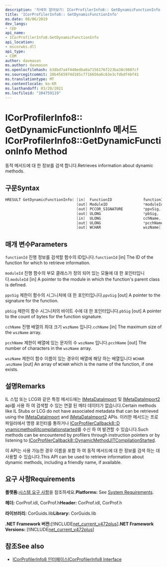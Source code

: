 ```yaml
---
description: '자세히 알아보기: ICorProfilerInfo8:: GetDynamicFunctionInfo 메서드'
title: 'ICorProfilerInfo8:: GetDynamicFunctionInfo'
ms.date: 08/06/2019
dev_langs:
- cpp
api_name:
- ICorProfilerInfo8.GetDynamicFunctionInfo
api_location:
- mscorwks.dll
api_type:
- COM
author: davmason
ms.author: davmason
ms.openlocfilehash: b38bd7a4f440edba0a7156176f223ba38c9807cf
ms.sourcegitcommit: 20b4565974d185c7716656a6c63e3cfdbdf4bf41
ms.translationtype: MT
ms.contentlocale: ko-KR
ms.lasthandoff: 03/20/2021
ms.locfileid: "104759119"
---
```

# <a name="icorprofilerinfo8getdynamicfunctioninfo-method"></a><span data-ttu-id="9134e-103">ICorProfilerInfo8:: GetDynamicFunctionInfo 메서드</span><span class="sxs-lookup"><span data-stu-id="9134e-103">ICorProfilerInfo8::GetDynamicFunctionInfo Method</span></span>

<span data-ttu-id="9134e-104">동적 메서드에 대 한 정보를 검색 합니다.</span><span class="sxs-lookup"><span data-stu-id="9134e-104">Retrieves information about dynamic methods.</span></span>

## <a name="syntax"></a><span data-ttu-id="9134e-105">구문</span><span class="sxs-lookup"><span data-stu-id="9134e-105">Syntax</span></span>

```cpp
HRESULT GetDynamicFunctionInfo( [in]  FunctionID              functionId,
                                [out] ModuleID                *moduleId,
                                [out] PCCOR_SIGNATURE         *ppvSig,
                                [out] ULONG                   *pbSig,
                                [in]  ULONG                   cchName,
                                [out] ULONG                   *pcchName,
                                [out] WCHAR                   wszName[]);
```

## <a name="parameters"></a><span data-ttu-id="9134e-106">매개 변수</span><span class="sxs-lookup"><span data-stu-id="9134e-106">Parameters</span></span>

<span data-ttu-id="9134e-107">`functionId` 진행 정보를 검색할 함수의 ID입니다.</span><span class="sxs-lookup"><span data-stu-id="9134e-107">`functionId` [in] The ID of the function for which to retrieve information.</span></span>

<span data-ttu-id="9134e-108">`moduleId` 진행 함수의 부모 클래스가 정의 되어 있는 모듈에 대 한 포인터입니다.</span><span class="sxs-lookup"><span data-stu-id="9134e-108">`moduleId` [in] A pointer to the module in which the function's parent class is defined.</span></span>

<span data-ttu-id="9134e-109">`ppvSig` 제한이 함수의 시그니처에 대 한 포인터입니다.</span><span class="sxs-lookup"><span data-stu-id="9134e-109">`ppvSig` [out] A pointer to the signature for the function.</span></span>

<span data-ttu-id="9134e-110">`pbSig` 제한이 함수 시그니처의 바이트 수에 대 한 포인터입니다.</span><span class="sxs-lookup"><span data-stu-id="9134e-110">`pbSig` [out] A pointer to the count of bytes for the function signature.</span></span>

<span data-ttu-id="9134e-111">`cchName` 진행 배열의 최대 크기 `wszName` 입니다.</span><span class="sxs-lookup"><span data-stu-id="9134e-111">`cchName` [in] The maximum size of the `wszName` array.</span></span>

<span data-ttu-id="9134e-112">`pcchName` 제한이 배열에 있는 문자의 수 `wszName` 입니다.</span><span class="sxs-lookup"><span data-stu-id="9134e-112">`pcchName` [out] The number of characters in the `wszName` array.</span></span>

<span data-ttu-id="9134e-113">`wszName` 제한이 함수 이름이 있는 경우이 배열에 해당 하는 배열입니다 `WCHAR` .</span><span class="sxs-lookup"><span data-stu-id="9134e-113">`wszName` [out] An array of `WCHAR` which is the name of the function, if one exists.</span></span>

## <a name="remarks"></a><span data-ttu-id="9134e-114">설명</span><span class="sxs-lookup"><span data-stu-id="9134e-114">Remarks</span></span>

<span data-ttu-id="9134e-115">IL 스텁 또는 LCG와 같은 특정 메서드에는 [IMetaDataImport](../metadata/imetadataimport-interface.md) 및 [IMetaDataImport2](../metadata/imetadataimport2-interface.md) api를 사용 하 여 검색할 수 있는 연결 된 메타 데이터가 없습니다.</span><span class="sxs-lookup"><span data-stu-id="9134e-115">Certain methods like IL Stubs or LCG do not have associated metadata that can be retrieved using the [IMetaDataImport](../metadata/imetadataimport-interface.md) and [IMetaDataImport2](../metadata/imetadataimport2-interface.md) APIs.</span></span> <span data-ttu-id="9134e-116">이러한 메서드는 프로파일러에서 명령 포인터를 통하거나 [ICorProfilerCallback8::D ynamicmethodjitcompilationstarted](icorprofilercallback8-dynamicmethodjitcompilationstarted-method.md)를 수신 하 여 발견할 수 있습니다.</span><span class="sxs-lookup"><span data-stu-id="9134e-116">Such methods can be encountered by profilers through instruction pointers or by listening to [ICorProfilerCallback8::DynamicMethodJITCompilationStarted](icorprofilercallback8-dynamicmethodjitcompilationstarted-method.md).</span></span>

<span data-ttu-id="9134e-117">이 API는 사용 가능한 경우 이름을 포함 하 여 동적 메서드에 대 한 정보를 검색 하는 데 사용할 수 있습니다.</span><span class="sxs-lookup"><span data-stu-id="9134e-117">This API can be used to retrieve information about dynamic methods, including a friendly name, if available.</span></span>

## <a name="requirements"></a><span data-ttu-id="9134e-118">요구 사항</span><span class="sxs-lookup"><span data-stu-id="9134e-118">Requirements</span></span>

<span data-ttu-id="9134e-119">**플랫폼:**[시스템 요구 사항](../../get-started/system-requirements.md)을 참조하세요.</span><span class="sxs-lookup"><span data-stu-id="9134e-119">**Platforms:** See [System Requirements](../../get-started/system-requirements.md).</span></span>

<span data-ttu-id="9134e-120">**헤더:** CorProf.idl, CorProf.h</span><span class="sxs-lookup"><span data-stu-id="9134e-120">**Header:** CorProf.idl, CorProf.h</span></span>

<span data-ttu-id="9134e-121">**라이브러리:** CorGuids.lib</span><span class="sxs-lookup"><span data-stu-id="9134e-121">**Library:** CorGuids.lib</span></span>

<span data-ttu-id="9134e-122">**.NET Framework 버전:**[!INCLUDE[net_current_v472plus](../../../../includes/net-current-v472plus.md)]</span><span class="sxs-lookup"><span data-stu-id="9134e-122">**.NET Framework Versions:** [!INCLUDE[net_current_v472plus](../../../../includes/net-current-v472plus.md)]</span></span>

## <a name="see-also"></a><span data-ttu-id="9134e-123">참조</span><span class="sxs-lookup"><span data-stu-id="9134e-123">See also</span></span>

- [<span data-ttu-id="9134e-124">ICorProfilerInfo8 인터페이스</span><span class="sxs-lookup"><span data-stu-id="9134e-124">ICorProfilerInfo8 Interface</span></span>](icorprofilerinfo8-interface.md)
